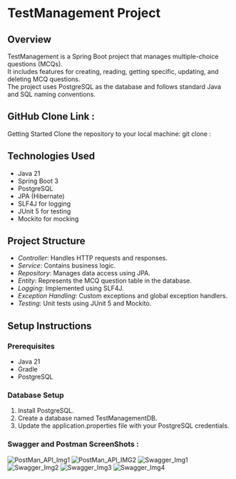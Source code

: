# TestManagement Project

## Overview

TestManagement is a Spring Boot project that manages multiple-choice questions (MCQs). 
</br>
It includes features for creating, reading, getting specific, updating, and deleting MCQ questions. 
</br>
The project uses PostgreSQL as the database and follows standard Java and SQL naming conventions.

## GitHub Clone Link : 
Getting Started Clone the repository to your local machine: git clone : 

## Technologies Used

- Java 21
- Spring Boot 3
- PostgreSQL
- JPA (Hibernate)
- SLF4J for logging
- JUnit 5 for testing
- Mockito for mocking

## Project Structure

- *Controller*: Handles HTTP requests and responses.
- *Service*: Contains business logic.
- *Repository*: Manages data access using JPA.
- *Entity*: Represents the MCQ question table in the database.
- *Logging*: Implemented using SLF4J.
- *Exception Handling*: Custom exceptions and global exception handlers.
- *Testing*: Unit tests using JUnit 5 and Mockito.

## Setup Instructions

### Prerequisites

- Java 21
- Gradle
- PostgreSQL 

### Database Setup

1. Install PostgreSQL.
2. Create a database named TestManagementDB.
3. Update the application.properties file with your PostgreSQL credentials.
   
### Swagger and Postman ScreenShots : 

![PostMan_API_Img1](https://github.com/nikhilshinde95/Day2_Task1_27-06-2024/assets/171656624/bec55d21-b3be-40d8-905f-28fdb8f52689)
![PostMan_API_IMG2](https://github.com/nikhilshinde95/Day2_Task1_27-06-2024/assets/171656624/0ce89418-0ff7-4b1a-bf9c-162bccbb09d9)
![Swagger_Img1](https://github.com/nikhilshinde95/Day2_Task1_27-06-2024/assets/171656624/022ffa44-667a-48ba-bbc5-602e6d842cca)
![Swagger_Img2](https://github.com/nikhilshinde95/Day2_Task1_27-06-2024/assets/171656624/81f01280-5133-4108-a348-1ac462b483b4)
![Swagger_Img3](https://github.com/nikhilshinde95/Day2_Task1_27-06-2024/assets/171656624/3c6db1cb-faf0-4c82-8915-dbb1ae1d2bb8)
![Swagger_Img4](https://github.com/nikhilshinde95/Day2_Task1_27-06-2024/assets/171656624/22185fb1-5543-4449-ae3b-7cea851364f8)
